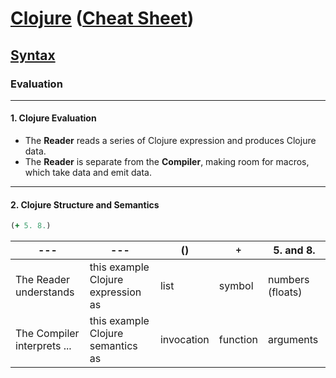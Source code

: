 
# <a href="./README.md">Clojure</a> (<a href="https://clojure.org/api/cheatsheet">Cheat Sheet</a>)

## <a href="./Syntax.md">Syntax</a>

### Evaluation

<hr>

#### 1. Clojure Evaluation

- The **Reader** reads a series of Clojure expression and produces Clojure data.
- The **Reader** is separate from the **Compiler**, making room for macros, which take data and emit data.

<hr>

#### 2. Clojure Structure and Semantics

```Clojure
(+ 5. 8.)
```

--- | --- | () | ```+``` | 5. and 8.
--- | --- | --- | --- | ---
The Reader understands | this example Clojure expression as | list | symbol | numbers (floats)
The Compiler interprets ... | this example Clojure semantics as | invocation | function | arguments
